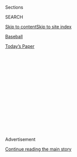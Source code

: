<div id="app">

<div>

<div>

<div>

<div class="NYTAppHideMasthead css-1q2w90k e1suatyy0">

<div class="section css-ui9rw0 e1suatyy2">

<div class="css-eph4ug er09x8g0">

<div class="css-6n7j50">

</div>

<span class="css-1dv1kvn">Sections</span>

<div class="css-10488qs">

<span class="css-1dv1kvn">SEARCH</span>

</div>

[Skip to content](#site-content)[Skip to site
index](#site-index)

</div>

<div id="masthead-section-label" class="css-1wr3we4 eaxe0e00">

[Baseball](https://www.nytimes3xbfgragh.onion/section/sports/baseball)

</div>

<div class="css-10698na e1huz5gh0">

</div>

</div>

<div id="masthead-bar-one" class="section hasLinks css-15hmgas e1csuq9d3">

<div class="css-uqyvli e1csuq9d0">

</div>

<div class="css-1uqjmks e1csuq9d1">

</div>

<div class="css-9e9ivx">

[](https://myaccount.nytimes3xbfgragh.onion/auth/login?response_type=cookie&client_id=vi)

</div>

<div class="css-1bvtpon e1csuq9d2">

[Today’s
Paper](https://www.nytimes3xbfgragh.onion/section/todayspaper)

</div>

</div>

</div>

</div>

<div data-aria-hidden="false">

<div id="site-content" data-role="main">

<div>

<div class="css-1aor85t" style="opacity:0.000000001;z-index:-1;visibility:hidden">

<div class="css-1hqnpie">

<div class="css-epjblv">

<span class="css-17xtcya">[Baseball](/section/sports/baseball)</span><span class="css-x15j1o">|</span><span class="css-fwqvlz">‘Everyone
Can Do Better’: Baseball Searches for Blame Amid
Outbreaks</span>

</div>

<div class="css-k008qs">

<div class="css-1iwv8en">

<span class="css-18z7m18"></span>

<div>

</div>

</div>

<span class="css-1n6z4y">https://nyti.ms/31aAYUC</span>

<div class="css-1705lsu">

<div class="css-4xjgmj">

<div class="css-4skfbu" data-role="toolbar" data-aria-label="Social Media Share buttons, Save button, and Comments Panel with current comment count" data-testid="share-tools">

  - 
  - 
  - 
  - 
    
    <div class="css-6n7j50">
    
    </div>

  - 
  - 

</div>

</div>

</div>

</div>

</div>

</div>

<div id="NYT_TOP_BANNER_REGION" class="css-13pd83m">

</div>

<div id="top-wrapper" class="css-1sy8kpn">

<div id="top-slug" class="css-l9onyx">

Advertisement

</div>

[Continue reading the main
story](#after-top)

<div class="ad top-wrapper" style="text-align:center;height:100%;display:block;min-height:250px">

<div id="top" class="place-ad" data-position="top" data-size-key="top">

</div>

</div>

<div id="after-top">

</div>

</div>

<div>

<div id="sponsor-wrapper" class="css-1hyfx7x">

<div id="sponsor-slug" class="css-19vbshk">

Supported by

</div>

[Continue reading the main
story](#after-sponsor)

<div id="sponsor" class="ad sponsor-wrapper" style="text-align:center;height:100%;display:block">

</div>

<div id="after-sponsor">

</div>

</div>

<div class="css-186x18t">

</div>

<div class="css-ls6wgr ehdk2mb0">

# ‘Everyone Can Do Better’: Baseball Searches for Blame Amid Outbreaks

</div>

Major League Baseball’s commissioner put the onus on players to behave
more responsibly, but some players and health experts see weaknesses in
the league’s safety protocols.

<div class="css-79elbk" data-testid="photoviewer-wrapper">

<div class="css-z3e15g" data-testid="photoviewer-wrapper-hidden">

</div>

<div class="css-1a48zt4 ehw59r15" data-testid="photoviewer-children">

![<span class="css-16f3y1r e13ogyst0" data-aria-hidden="true">Baltimore
Orioles players kept their distance in auxiliary dugout seating during a
game against the visiting Yankees on
Thursday.</span><span class="css-cnj6d5 e1z0qqy90" itemprop="copyrightHolder"><span class="css-1ly73wi e1tej78p0">Credit...</span><span><span>Rob
Carr/Getty
Images</span></span></span>](https://static01.graylady3jvrrxbe.onion/images/2020/08/02/sports/02mlb/merlin_175096953_c4eb53d3-68c2-4cda-9770-cbfd9a1f9b8a-articleLarge.jpg?quality=75&auto=webp&disable=upscale)

</div>

</div>

<div class="css-18e8msd">

<div class="css-vp77d3 epjyd6m0">

<div class="css-hus3qt ey68jwv0" data-aria-hidden="true">

[![James
Wagner](https://static01.graylady3jvrrxbe.onion/images/2018/06/13/multimedia/author-james-wagner/author-james-wagner-thumbLarge.jpg
"James Wagner")](https://www.nytimes3xbfgragh.onion/by/james-wagner)

</div>

<div class="css-1baulvz">

By [<span class="css-1baulvz last-byline" itemprop="name">James
Wagner</span>](https://www.nytimes3xbfgragh.onion/by/james-wagner)

</div>

</div>

  - 
    
    <div class="css-ld3wwf e16638kd2">
    
    Published Aug. 2, 2020Updated Aug. 3,
    2020
    
    </div>

  - 
    
    <div class="css-4xjgmj">
    
    <div class="css-pvvomx" data-role="toolbar" data-aria-label="Social Media Share buttons, Save button, and Comments Panel with current comment count" data-testid="share-tools">
    
      - 
      - 
      - 
      - 
        
        <div class="css-6n7j50">
        
        </div>
    
      - 
      - 
    
    </div>
    
    </div>

</div>

</div>

<div class="section meteredContent css-1r7ky0e" name="articleBody" itemprop="articleBody">

<div class="css-1fanzo5 StoryBodyCompanionColumn">

<div class="css-53u6y8">

With the Major League Baseball season becoming more precarious seemingly
by the day amid a slow but steady stream of new [coronavirus cases among
the
teams](https://www.nytimes3xbfgragh.onion/2020/08/03/sports/baseball/mlb-coronavirus-outbreak.html),
the league’s commissioner, Rob Manfred, issued something of a rallying
cry.

“We are playing,” Manfred [told
ESPN](https://twitter.com/karlravechespn/status/1289628827157581830) on
Saturday. “The players need to be better, but I am not a quitter in
general and there is no reason to quit now. We have had to be fluid, but
it is manageable.”

Those words bothered some players in the sport and some health experts
outside it. Two outbreaks — 20 cases among the Miami Marlins and [six
among the St. Louis
Cardinals](https://www.nytimes3xbfgragh.onion/2020/08/01/sports/baseball/coronavirus-cardinals.html),
as of Sunday afternoon — less than two weeks into the season have
[wreaked havoc on the schedules of eight
teams](https://www.nytimes3xbfgragh.onion/2020/07/30/sports/baseball/phillies-blue-jays-postponed-coronavirus.html)
and raised questions about M.L.B.’s protocols and the role of the
players’ individual responsibilities in stopping the virus.

In saying the games would go on, Manfred thrust the onus on the players.

“I don’t know Rob’s situation, and I don’t want to put my foot in my
mouth on that one,” Chicago Cubs pitcher Jon Lester [told
reporters](https://theathletic.com/1968292/2020/08/02/at-a-time-like-this-jon-lester-isnt-going-to-blame-or-second-guess-the-players/)
on Saturday. “But I do know we — not only the players, but families —
are making sacrifices day in and day out. I don’t want to put my foot in
my mouth. I guess I’ll stop there.”

</div>

</div>

<div class="css-1fanzo5 StoryBodyCompanionColumn">

<div class="css-53u6y8">

M.L.B.’s 113-page operating manual for the 2020 season, which was
crafted with input from the players’ union, has details on everything
from how a team should travel to proper spacing in the dugout to what to
do if a player tests positive. But it does not explicitly state what
should happen after an outbreak or what the threshold is for postponing
games.

Kathleen Bachynski, an assistant professor of public health at
Muhlenberg College, [took
issue](https://twitter.com/bachyns/status/1289665507117772800) with
Manfred’s comments, writing on Twitter that the virus thrives “when
people insist on sticking with a poor plan to the bitter end.”

Bachynski said in a phone interview that her biggest concerns were about
the plan itself. She said she was shocked when she read that the M.L.B.
manual did not detail steps for the league and players to follow after
an outbreak.

“You can certainly say you want to encourage safe personal behaviors,”
she said. “There’s nothing wrong with that. But that doesn’t make up for
not having a written policy. And the responsibility has to be on the
league to provide safe conditions to play in.

“I just don’t think it makes sense to put the burden of all of this on
the players.”

M.L.B. stopped the Cardinals, who registered their first two positive
cases on Friday, from playing the Brewers, and put the brakes on the
Phillies, who have not had a player test positive, for seven days
because of their exposure to the Marlins.

</div>

</div>

<div class="css-1fanzo5 StoryBodyCompanionColumn">

<div class="css-53u6y8">

But on July 26, the fourth day of the season, [the Marlins played the
Phillies](https://www.nytimes3xbfgragh.onion/2020/07/27/sports/baseball/marlins-game-canceled.html)
despite knowing they had four players test positive, a decision that has
been questioned by some non-Marlins players and health experts.

“It doesn’t matter how quick the testing turnaround time is if you’re
not taking appropriate actions based on the results of those tests,”
Bachynski said.

</div>

</div>

<div class="css-79elbk" data-testid="photoviewer-wrapper">

<div class="css-z3e15g" data-testid="photoviewer-wrapper-hidden">

</div>

<div class="css-1a48zt4 ehw59r15" data-testid="photoviewer-children">

![<span class="css-16f3y1r e13ogyst0" data-aria-hidden="true">Dodgers
players wore masks on the field after the final out of a game against
the Diamondbacks on
Saturday. </span><span class="css-cnj6d5 e1z0qqy90" itemprop="copyrightHolder"><span class="css-1ly73wi e1tej78p0">Credit...</span><span>Ross
D. Franklin/Associated
Press</span></span>](https://static01.graylady3jvrrxbe.onion/images/2020/08/02/sports/02mlb-dodgers/merlin_175224090_96532903-004d-4bd5-b09e-9fce66b7fb92-articleLarge.jpg?quality=75&auto=webp&disable=upscale)

</div>

</div>

<div class="css-1fanzo5 StoryBodyCompanionColumn">

<div class="css-53u6y8">

Since their series against the Marlins a week ago, the Phillies have had
three staff members test positive. But M.L.B. said on Saturday that it
appeared that two of those tests were false positives, and “it is
unclear if the third individual contracted Covid-19 from Marlins players
and staff based on the timing of the positive test.” The Phillies are
set to resume play on Monday against [the
Yankees](https://www.nytimes3xbfgragh.onion/2020/07/29/sports/baseball/yankees-schedule.html).

“The protocols are a series of little things that people need to do,”
Manfred told [The Associated
Press](https://apnews.com/eff9d34788720e0b3d6df53c2779fd01) on Saturday.
“We’ve had some problems. In order to be better, it’s another series of
little things. I think it’s peer pressure. I think it’s players taking
personal
responsibility.”

<div id="NYT_MAIN_CONTENT_2_REGION" class="css-9tf9ac">

<div>

<div id="styln-prism-freeform-1595872471455" class="section interactive-content interactive-size-medium css-1ftcdic">

<div class="css-17ih8de interactive-body">

<div id="prism-freeform-block-80633" class="css-19mumt8" data-role="complementary" data-storyline="The Games Resume" data-truncated="false" tabindex="0">

<div class="css-a8d9oz">

<div>

### The Games Resume

#### Sports and the Virus

Updated Aug. 3, 2020

Here’s what’s happening as the world of sports slowly comes back to
life:

  -   - On all but the two biggest courts, automated line calls [will
        replace human
        judges](https://www.nytimes3xbfgragh.onion/2020/08/03/sports/tennis/us-open-hawkeye-line-judges.html?action=click&pgtype=Article&state=default&region=MAIN_CONTENT_2&context=storylines_keepup)
        at the U.S. Open to reduce the number of people on site during
        the pandemic.
      - Mets star Yoenis Cespedes is healthy, but [has decided to opt
        out](https://www.nytimes3xbfgragh.onion/2020/08/02/sports/baseball/Yoenis-cespedes-opt-out-rule.html?action=click&pgtype=Article&state=default&region=MAIN_CONTENT_2&context=storylines_keepup)
        of the 2020 baseball season for Covid-related reasons.
      - Britain tried to bring fans back to indoor sports. [It lasted a
        day](https://www.nytimes3xbfgragh.onion/2020/08/02/sports/snooker-world-championship.html?action=click&pgtype=Article&state=default&region=MAIN_CONTENT_2&context=storylines_keepup).

<div id="styln-survey-component-80633" class="styln-survey-component">

</div>

</div>

</div>

</div>

</div>

</div>

</div>

</div>

He said he also had a “constructive conversation” with the players’
union chief, Tony Clark, on Friday.

Several players have decided to opt out of the season after seeing the
virus infiltrate team rosters. [Yoenis Cespedes of the Mets on
Sunday](https://www.nytimes3xbfgragh.onion/2020/08/02/sports/baseball/Yoenis-cespedes-opt-out-rule.html)
became the fourth player to opt out since the Marlins’ outbreak, joining
more than a dozen who had made the decision before opening day.

</div>

</div>

<div class="css-1fanzo5 StoryBodyCompanionColumn">

<div class="css-53u6y8">

After news of the Marlins’ outbreak surfaced, David Price, the Los
Angeles Dodgers pitcher who opted out of the season before it began,
tweeted: “Part of the reason I’m at home right now is because players
health wasn’t being put first. I can see that hasn’t changed.”

Among those who are still playing, there is some acknowledgment that
both protocols and personal behavior can improve.

“Everyone can do better. This is a learning process,” Yankees outfielder
Giancarlo Stanton said on Sunday. “We learn things every day from how to
do better with this on both sides. Both sides can be better. And by the
time the season is over, there can still be improvements of what we
could’ve done better.”

From the start, M.L.B. and the players’ union recognized the season’s
policies would evolve. The manual’s opening page states that it does not
address every aspect of the season’s operations and that additional
guidance may come throughout the year. Last week, M.L.B. informed teams
of tightened regulations, including designating a compliance officer for
each club. More changes could be coming.

The Marlins were found to have been lax in following protocols: At least
some of them did not strictly adhere to all of the rules. But players on
many teams have been spotted high-fiving or spitting or getting too
close too often in the dugout — all in violation of the manual.

Even diligent teams and conscientious players are worried about
contracting the virus unknowingly while in their community or traveling.
The Dodgers have gone above and beyond the M.L.B. rules, deciding as a
team to require all players to wear face coverings in the dugout and
limit when coaches can be there during games, [according to third
baseman Justin
Turner](https://twitter.com/alannarizzo/status/1289371846425550848).

</div>

</div>

<div class="css-cfo9c3">

</div>

<div class="css-1fanzo5 StoryBodyCompanionColumn">

<div class="css-53u6y8">

While high-fives or fist bumps are lower-risk activities and health
experts believe players and staff members are more likely to be infected
away from the stadium, Bachynski said she worried that those smaller
lapses suggested a larger culture of ignoring the rules even away from
the field.

</div>

</div>

<div class="css-1fanzo5 StoryBodyCompanionColumn">

<div class="css-53u6y8">

“If your leadership is showing how important it is and you’ve got the
front office, like we have here, taking it very seriously, then that’ll
trickle down to the players taking it seriously,” said Yankees pitcher
James Paxton, who sits on the players’ union executive subcommittee.

Mike Zunino, a catcher for the Tampa Bay Rays who has two young
children, said he thought often about not continuing to play this season
after the Marlins’ and Cardinals’ outbreaks.

“I’d be lying if I told you it didn’t cross your mind every day when you
see positive tests come out,” he said, adding later: “I have a lot of
trust in the team here, the guys, we’re doing stuff the right way. It’s
a real conversation I have every day just to see how the dynamic of the
league is going.”

While he is not opting out, the Boston Red Sox’ top pitcher, Eduardo
Rodriguez, [will not play this
season](https://www.masslive.com/redsox/2020/08/eduardo-rodriguez-boston-red-sox-starter-out-for-season-with-heart-ailment.html)
because he is still recovering from myocarditis, the inflammation of his
heart, which he developed after contracting the virus before the season.

“Hopefully if somebody does test positive, we don’t just immediately
point the finger that they’re doing something wrong,” Lester told
reporters on Saturday. “They could have gone to Target and needed soap
and got it there. Hopefully, we can get away from pointing fingers
immediately to the bad side of things. Hopefully, the real stories come
out, and maybe they’re good. And if they are bad, then that sucks — it’s
unfortunate that guys made bad decisions on that.”

</div>

</div>

<div>

</div>

</div>

<div>

</div>

<div>

</div>

<div>

</div>

<div>

<div id="bottom-wrapper" class="css-1ede5it">

<div id="bottom-slug" class="css-l9onyx">

Advertisement

</div>

[Continue reading the main
story](#after-bottom)

<div id="bottom" class="ad bottom-wrapper" style="text-align:center;height:100%;display:block;min-height:90px">

</div>

<div id="after-bottom">

</div>

</div>

</div>

</div>

</div>

## Site Index

<div>

</div>

## Site Information Navigation

  - [© <span>2020</span> <span>The New York Times
    Company</span>](https://help.nytimes3xbfgragh.onion/hc/en-us/articles/115014792127-Copyright-notice)

<!-- end list -->

  - [NYTCo](https://www.nytco.com/)
  - [Contact
    Us](https://help.nytimes3xbfgragh.onion/hc/en-us/articles/115015385887-Contact-Us)
  - [Work with us](https://www.nytco.com/careers/)
  - [Advertise](https://nytmediakit.com/)
  - [T Brand Studio](http://www.tbrandstudio.com/)
  - [Your Ad
    Choices](https://www.nytimes3xbfgragh.onion/privacy/cookie-policy#how-do-i-manage-trackers)
  - [Privacy](https://www.nytimes3xbfgragh.onion/privacy)
  - [Terms of
    Service](https://help.nytimes3xbfgragh.onion/hc/en-us/articles/115014893428-Terms-of-service)
  - [Terms of
    Sale](https://help.nytimes3xbfgragh.onion/hc/en-us/articles/115014893968-Terms-of-sale)
  - [Site
    Map](https://spiderbites.nytimes3xbfgragh.onion)
  - [Help](https://help.nytimes3xbfgragh.onion/hc/en-us)
  - [Subscriptions](https://www.nytimes3xbfgragh.onion/subscription?campaignId=37WXW)

</div>

</div>

</div>

</div>
